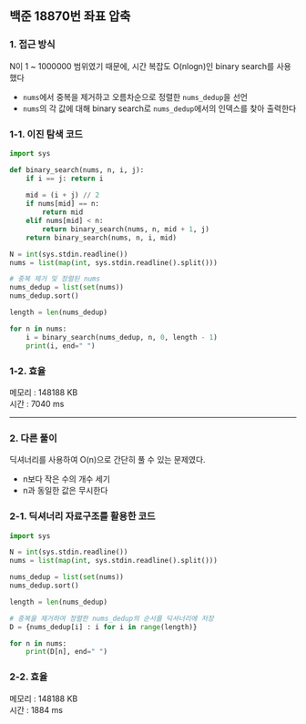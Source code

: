 ## **백준 18870번 좌표 압축**

### **1. 접근 방식**

N이 1 ~ 1000000 범위였기 때문에, 시간 복잡도 O(nlogn)인 binary search를 사용했다  

- `nums`에서 중복을 제거하고 오름차순으로 정렬한 `nums_dedup`을 선언
- `nums`의 각 값에 대해 binary search로 `nums_dedup`에서의 인덱스를 찾아 출력한다


### **1-1. 이진 탐색 코드**

```python
import sys

def binary_search(nums, n, i, j):
    if i == j: return i
    
    mid = (i + j) // 2
    if nums[mid] == n:
        return mid
    elif nums[mid] < n:
        return binary_search(nums, n, mid + 1, j)
    return binary_search(nums, n, i, mid)

N = int(sys.stdin.readline())
nums = list(map(int, sys.stdin.readline().split()))

# 중복 제거 및 정렬된 nums
nums_dedup = list(set(nums))
nums_dedup.sort()

length = len(nums_dedup)

for n in nums:
    i = binary_search(nums_dedup, n, 0, length - 1)
    print(i, end=" ")
```

### **1-2. 효율**
메모리 : 148188 KB  
시간 : 7040 ms

----

### **2. 다른 풀이**
딕셔너리를 사용하여 O(n)으로 간단히 풀 수 있는 문제였다. 

- n보다 작은 수의 개수 세기
- n과 동일한 값은 무시한다

### **2-1. 딕셔너리 자료구조를 활용한 코드**

```python
import sys

N = int(sys.stdin.readline())
nums = list(map(int, sys.stdin.readline().split()))

nums_dedup = list(set(nums))
nums_dedup.sort()

length = len(nums_dedup)

# 중복을 제거하여 정렬한 nums_dedup의 순서를 딕셔너리에 저장
D = {nums_dedup[i] : i for i in range(length)}

for n in nums:
    print(D[n], end=" ")
```

### **2-2. 효율**
메모리 : 148188 KB  
시간 : 1884 ms
